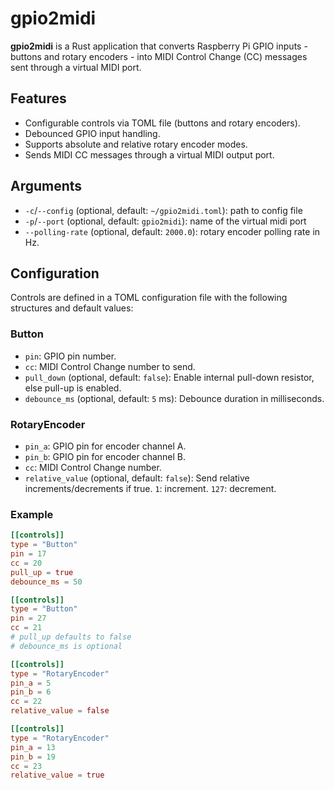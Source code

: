 # gpio2midi

**gpio2midi** is a Rust application that converts Raspberry Pi GPIO inputs - buttons and rotary encoders - into MIDI Control Change (CC) messages sent through a virtual MIDI port.


## Features

- Configurable controls via TOML file (buttons and rotary encoders).
- Debounced GPIO input handling.
- Supports absolute and relative rotary encoder modes.
- Sends MIDI CC messages through a virtual MIDI output port.


## Arguments
- `-c`/`--config` (optional, default: `~/gpio2midi.toml`): path to config file
- `-p`/`--port` (optional, default: `gpio2midi`): name of the virtual midi port 
- `--polling-rate` (optional, default: `2000.0`): rotary encoder polling rate in Hz.

## Configuration

Controls are defined in a TOML configuration file with the following structures and default values:

### Button

- `pin`: GPIO pin number.
- `cc`: MIDI Control Change number to send.
- `pull_down` (optional, default: `false`): Enable internal pull-down resistor, else pull-up is enabled.
- `debounce_ms` (optional, default: `5` ms): Debounce duration in milliseconds.

### RotaryEncoder

- `pin_a`: GPIO pin for encoder channel A.
- `pin_b`: GPIO pin for encoder channel B.
- `cc`: MIDI Control Change number.
- `relative_value` (optional, default: `false`): Send relative increments/decrements if true. `1`: increment. `127`: decrement.

### Example
```toml
[[controls]]
type = "Button"
pin = 17
cc = 20
pull_up = true
debounce_ms = 50

[[controls]]
type = "Button"
pin = 27
cc = 21
# pull_up defaults to false
# debounce_ms is optional

[[controls]]
type = "RotaryEncoder"
pin_a = 5
pin_b = 6
cc = 22
relative_value = false

[[controls]]
type = "RotaryEncoder"
pin_a = 13
pin_b = 19
cc = 23
relative_value = true
```

